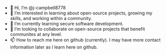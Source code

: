 - 👋 Hi, I’m @j-campbell8778
- 👀 I’m interested in learning about open-source projects, growing my skills, and working within a community.
- 🌱 I’m currently learning secure software development.
- 💞️ I’m looking to collaborate on open-source projects that benefit communites at any level.
- 📫 How to reach me here on github (currently). I may have more contact information later as I learn here on github.

<!---
j-campbell8778/j-campbell8778 is a ✨ special ✨ repository because its `README.md` (this file) appears on your GitHub profile.
You can click the Preview link to take a look at your changes.
--->
